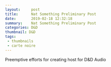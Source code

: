 ```yaml
---
layout:     post
title:      Nat Something Preliminary Post
date:       2019-02-18 12:32:18
summary:    Nat Something Preliminary Post
categories: D&D
thumbnail: D&D
tags:
 - thumbnails
 - carte noire
---
```


Preemptive efforts for creating host for D&D Audio